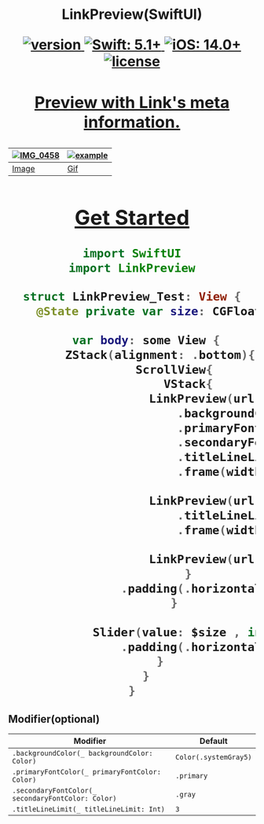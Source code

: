 <h1 align="center"> LinkPreview(SwiftUI)</p>
<p align="center">
    <a href="https://github.com/NuPlay/LinkPreview/releases/latest">
        <img src="https://img.shields.io/github/v/release/NuPlay/LinkPreview?label=version&labelColor=303840" alt="version">
    </a>
    <a href="https://swift.org/">
        <img src="https://img.shields.io/badge/Swift-5.1+-F05138?labelColor=303840" alt="Swift: 5.1+">
    </a>
    <a href="https://www.apple.com/ios/">
        <img src="https://img.shields.io/badge/iOS-14.0+-007AFF?labelColor=303840" alt="iOS: 14.0+">
    </a>
    <a href="/LICENSE">
        <img src="https://img.shields.io/github/license/NuPlay/LinkPreview?color=blue&labelColor=303840" alt="license">        
</p>
<h3 align="center"> Preview with Link's meta information. </h3>


| ![IMG_0458](https://user-images.githubusercontent.com/73557895/145139791-93841950-02da-423b-8b4e-da1764073bd6.png) 	| ![example](https://user-images.githubusercontent.com/73557895/145139131-60038507-92ea-4ab0-9b8e-9a9b7cc7b9ac.gif) 	|
|--------------------------------------------------------------------------------------------------------------------	|-------------------------------------------------------------------------------------------------------------------	|
| Image                                                                                                              	| Gif                                                                                                               	|


## Get Started

```swift
import SwiftUI
import LinkPreview

struct LinkPreview_Test: View {
    @State private var size: CGFloat = 350
    
    var body: some View {
        ZStack(alignment: .bottom){
            ScrollView{
                VStack{
                    LinkPreview(url: URL(string: "https://github.com/NuPlay/RichText"))
                        .backgroundColor(.blue)
                        .primaryFontColor(.white)
                        .secondaryFontColor(.white.opacity(0.6))
                        .titleLineLimit(3)
                        .frame(width: size, alignment: .center)
                    
                    LinkPreview(url: URL(string: "https://github.com/NuPlay/ExpandableText"))
                        .titleLineLimit(20)
                        .frame(width: size, alignment: .center)
                    
                    LinkPreview(url: URL(string: "https://github.com/NuPlay/SwiftUI-SlideText"))
                }
                .padding(.horizontal, 24)
            }
            
            Slider(value: $size , in: 100...400, step: 1)
                .padding(.horizontal, 24)
        }
    }
}

```

## Modifier(optional)

Modifier | Default
--- | ---
`.backgroundColor(_ backgroundColor: Color)` | `Color(.systemGray5)`
`.primaryFontColor(_ primaryFontColor: Color)` | `.primary`
`.secondaryFontColor(_ secondaryFontColor: Color)` | `.gray`
`.titleLineLimit(_ titleLineLimit: Int)` | `3`

